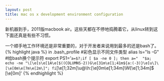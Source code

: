 ```yaml
---
layout: post
title: mac os x development environment configuration
---
```

新机器到手，2011版macbook air。这些天都在不停地捣腾着它，从linux转到这下面还真是有些不习惯。

一个顺手地工作环境还是非常重要的，对于开发者来说用到最多的还是bash了。
{% highlight java %}
in .bash_profile
#彩色显示不同文件类型
alias ls="ls -G"
#给bash换个提示符
export PS1='`a=$?;if [ $a -ne 0 ]; then a="  "$a; echo -ne "\[\e[s\e[1A\e[$((COLUMNS-2))G\e[31m\e[1;41m${a:(-3)}\e[u\]\[\e[0m\e[7m\e[2m\]"; fi`\[\e[1;32m\]\u@\h:\[\e[0m\e[1;34m\]\W\[\e[1;34m\]\$ \[\e[0m\]'
{% endhighlight %}
